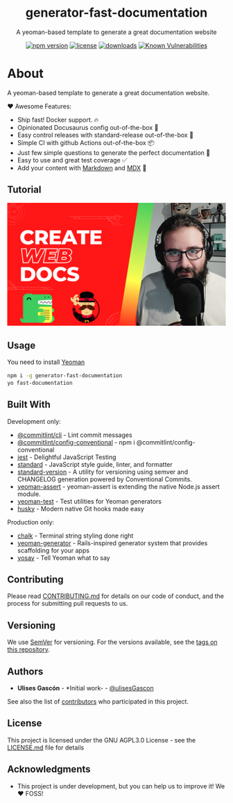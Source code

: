 <p align="center">
<h1 align="center">
  generator-fast-documentation
</h1>

<p align="center">
  A yeoman-based template to generate a great documentation website
</p>

<p align="center">
  <a href="https://www.npmjs.org/package/generator-fast-documentation"><img src="https://badgen.net/npm/v/generator-fast-documentation" alt="npm version"/></a>
  <a href="https://www.npmjs.org/package/generator-fast-documentation"><img src="https://badgen.net/npm/license/generator-fast-documentation" alt="license"/></a>
  <a href="https://www.npmjs.org/package/generator-fast-documentation"><img src="https://badgen.net/npm/dt/generator-fast-documentation" alt="downloads"/></a>
  <a href="https://snyk.io/test/github/ulisesgascon/generator-fast-documentation"><img src="https://snyk.io/test/github/ulisesgascon/generator-fast-documentation/badge.svg" alt="Known Vulnerabilities"/></a>
</p>

</p>

# About

A yeoman-based template to generate a great documentation website.

❤️ Awesome Features:

- Ship fast! Docker support. 🔥
- Opinionated Docusaurus config out-of-the-box 🍺
- Easy control releases with standard-release out-of-the-box 🎉
- Simple CI with github Actions out-of-the-box 📦
- Just few simple questions to generate the perfect documentation 💪
- Easy to use and great test coverage ✅
- Add your content with [Markdown](https://docusaurus.io/docs/markdown-features) and [MDX](https://docusaurus.io/docs/markdown-features/react) 🚂


## Tutorial

[![promotional banner from youtube](.github/img/banner.png)](https://youtu.be/Gpdw-oDIgBQ)

## Usage

You need to install [Yeoman](https://www.npmjs.com/package/yo)

```bash
npm i -g generator-fast-documentation
yo fast-documentation
```

## Built With

Development only:

- [@commitlint/cli](https://www.npmjs.com/package/@commitlint/cli) - Lint commit messages
- [@commitlint/config-conventional](https://www.npmjs.com/package/@commitlint/config-conventional) - npm i @commitlint/config-conventional
- [jest](https://www.npmjs.com/package/jest) - Delightful JavaScript Testing
- [standard](https://www.npmjs.com/package/standard) - JavaScript style guide, linter, and formatter
- [standard-version](https://www.npmjs.com/package/standard-version) - A utility for versioning using semver and CHANGELOG generation powered by Conventional Commits.
- [yeoman-assert](https://www.npmjs.com/package/yeoman-assert) - yeoman-assert is extending the native Node.js assert module.
- [yeoman-test](https://www.npmjs.com/package/yeoman-test) - Test utilities for Yeoman generators
- [husky](https://www.npmjs.com/package/husky) - Modern native Git hooks made easy

Production only:

- [chalk](https://www.npmjs.com/package/chalk) - Terminal string styling done right
- [yeoman-generator](https://www.npmjs.com/package/yeoman-generator) - Rails-inspired generator system that provides scaffolding for your apps
- [yosay](https://www.npmjs.com/package/yosay) - Tell Yeoman what to say

## Contributing

Please read [CONTRIBUTING.md](CONTRIBUTING.md) for details on our code of conduct, and the process for submitting pull requests to us.

## Versioning

We use [SemVer](http://semver.org/) for versioning. For the versions available, see the [tags on this repository](https://github.com/ulisesGascon/generator-fast-documentation/tags).

## Authors

- **Ulises Gascón** - *Initial work- - [@ulisesGascon](https://github.com/ulisesGascon)

See also the list of [contributors](https://github.com/ulisesGascon/generator-fast-documentation/contributors) who participated in this project.

## License

This project is licensed under the GNU AGPL3.0 License - see the [LICENSE.md](LICENSE.md) file for details

## Acknowledgments

- This project is under development, but you can help us to improve it! We :heart: FOSS!